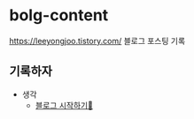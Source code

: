 # bolg-content
https://leeyongjoo.tistory.com/ 블로그 포스팅 기록

## 기록하자
- 생각
  - [블로그 시작하기👶](https://leeyongjoo.tistory.com/7)
